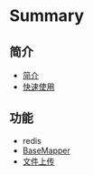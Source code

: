 # Summary

## 简介

* [简介](README.md)
* [快速使用](chapter1.md)

## 功能

* redis
* [BaseMapper](gong-neng/basemapper.md)
* [文件上传](wen-jian-shang-chuan.md)

